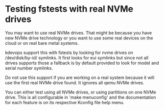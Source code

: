 # Testing fstests with real NVMe drives

You may want to use real NVMe drives. That might be because you have new
NVMe drive technology or you want to use some real devices on the cloud or
on real bare metal systems.

kdevops support this with fstests by looking for nvme drives on /dev/disk/by-id/
symlinks. It first looks for eui symlinks but since not all drives supports
those a fallback is by default provided to look for model and serial number
symlinks.

Do not use this support if you are working on a real system because it will use
the first real NVMe drive found. It ignores all qemu NVMe drives.

You can either test using all NVMe drives, or using partitions on one NVMe
drive. This is all configurable in 'make menuconfig' and the documentation
for each feature is on its respective Kconfig file  help menu.
